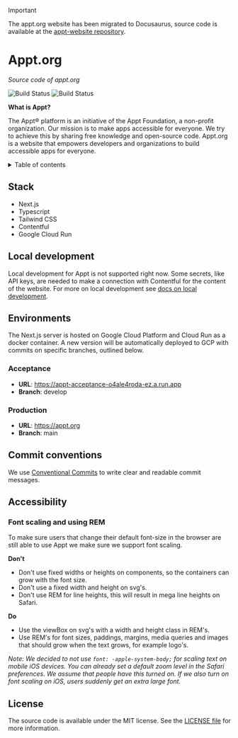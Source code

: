 > [!IMPORTANT]  
> The appt.org website has been migrated to Docusaurus, source code is available at the [appt-website repository](https://github.com/appt-org/appt-website).

# Appt.org
*Source code of appt.org*

![Build Status](https://github.com/appt-org/appt-org/actions/workflows/deploy-acceptance.yml/badge.svg)
![Build Status](https://github.com/appt-org/appt-org/actions/workflows/deploy-production.yml/badge.svg)

**What is Appt?**

The Appt® platform is an initiative of the Appt Foundation, a non-profit organization. Our mission is to make apps accessible for everyone. We try to achieve this by sharing free knowledge and open-source code. Appt.org is a website that empowers developers and organizations to build accessible apps for everyone.

<details>
<summary>Table of contents</summary>

- [Stack](#stack)
- [Local development](#local-development)
- [Environments](#environments)
- [Commit conventions](#commit-conventions)
- [Accessibility](#accessibility)
- [License](#license)
</details>


## Stack

- Next.js
- Typescript
- Tailwind CSS
- Contentful
- Google Cloud Run

## Local development
Local development for Appt is not supported right now. Some secrets, like API keys, are needed to make a connection with Contentful for the content of the website. For more on local development see [docs on local development](./documentation/local-development.md).

## Environments

The Next.js server is hosted on Google Cloud Platform and Cloud Run as a docker container. A new version will be
automatically deployed to GCP with commits on specific branches, outlined below.

### Acceptance

- **URL**: https://appt-acceptance-o4ale4roda-ez.a.run.app
- **Branch**: develop

### Production

- **URL**: https://appt.org
- **Branch**: main


## Commit conventions

We use [Conventional Commits](https://www.conventionalcommits.org/en/v1.0.0/#summary) to write clear and readable commit
messages.

## Accessibility

### Font scaling and using REM

To make sure users that change their default font-size in the browser are still able to use Appt we make sure we support
font scaling.

**Don't**

- Don't use fixed widths or heights on components, so the containers can grow with the font size.
- Don't use a fixed width and height on svg's.
- Don't use REM for line heights, this will result in mega line heights on Safari.

**Do**

- Use the viewBox on svg's with a width and height class in REM's.
- Use REM's for font sizes, paddings, margins, media queries and images that should grow when the text grows, for
  example logo's.

_Note: We decided to not use `font: -apple-system-body;` for scaling text on mobile iOS devices. You can already set a
default zoom level in the Safari preferences. We assume that people have this turned on. If we also turn on font scaling
on iOS, users suddenly get an extra large font._

## License
The source code is available under the MIT license. See the [LICENSE file](./LICENSE) for more information.
